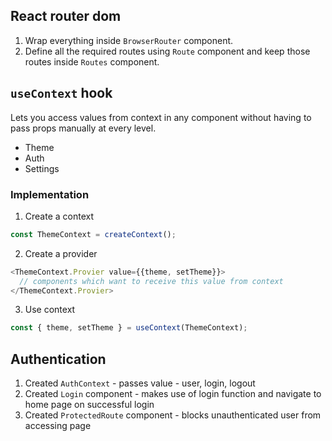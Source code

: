 ## React router dom

1. Wrap everything inside `BrowserRouter` component.
2. Define all the required routes using `Route` component and keep those routes inside `Routes` component.

## `useContext` hook
Lets you access values from context in any component without having to pass props manually at every level.
- Theme
- Auth
- Settings

### Implementation

1. Create a context
```js
const ThemeContext = createContext();
```

2. Create a provider
```js
<ThemeContext.Provier value={{theme, setTheme}}>
  // components which want to receive this value from context
</ThemeContext.Provier>
```

3. Use context
```js
const { theme, setTheme } = useContext(ThemeContext);
```

## Authentication

1. Created `AuthContext` - passes value - user, login, logout
2. Created `Login` component - makes use of login function and navigate to home page on successful login
3. Created `ProtectedRoute` component - blocks unauthenticated user from accessing page